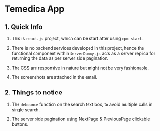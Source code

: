 # Temedica App

## 1. Quick Info
1. This is `react.js` project, which can be start after using `npm start`.

2. There is no backend services developed in this project, hence the functional component within `ServerDummy.js` acts as a server replica for returning the data as per server side pagination.

3. The CSS are responsive in nature but might not be very fashionable.

4. The screenshots are attached in the email.


## 2. Things to notice
1. The `debounce` function on the search text box, to avoid multiple calls in single search.

2. The server side pagination using NextPage & PreviousPage clickable buttons.
